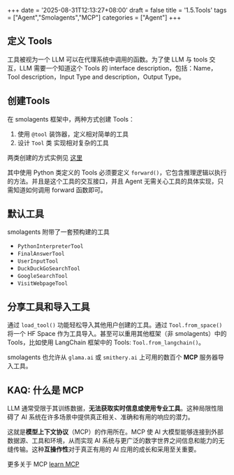 +++
date = '2025-08-31T12:13:27+08:00'
draft = false
title = '1.5.Tools'
tags = ["Agent","Smolagents","MCP"]
categories = ["Agent"]
+++



## 定义 Tools

工具被视为一个 LLM 可以在代理系统中调用的函数。为了使 LLM 与 tools 交互，LLM 需要一个知道这个 Tools 的 interface description，包括：Name，Tool description，Input Type and description，Output Type。


## 创建Tools 

在 smolagents 框架中，两种方式创建 Tools：

1. 使用 `@tool` 装饰器，定义相对简单的工具 
2. 设计 `Tool` 类 实现相对复杂的工具

两类创建的方式实例见 [这里](1.4.codeagent-smolagents-例.md#code)

其中使用 Python 类定义的 Tools 必须要定义 `forward()`，它包含推理逻辑以执行的方法。并且是这个工具的交互接口，并且 Agent 无需关心工具的具体实现，只需知道如何调用 forward 函数即可。


## 默认工具

smolagents 附带了一套预构建的工具

  - `PythonInterpreterTool`
  - `FinalAnswerTool`
  - `UserInputTool`
  - `DuckDuckGoSearchTool`
  - `GoogleSearchTool`
  - `VisitWebpageTool`


## 分享工具和导入工具

通过 `load_tool()` 功能轻松导入其他用户创建的工具。通过 `Tool.from_space()` 将一个 HF Space 作为工具导入。甚至可以重用其他框架（非 smolagents）中的 Tools，比如使用 LangChain 框架中的 Tools: `Tool.from_langchain()`。

smolagents 也允许从 `glama.ai` 或 `smithery.ai` 上可用的数百个 **MCP** 服务器导入工具。


## KAQ: 什么是 MCP

LLM 通常受限于其训练数据，**无法获取实时信息或使用专业工具**。这种局限性阻碍了 AI 系统在许多场景中提供真正相关、准确和有用的响应的潜力。

这就是**模型上下文协议**（MCP）的作用所在。MCP 使 AI 大模型能够连接到外部数据源、工具和环境，从而实现 AI 系统与更广泛的数字世界之间信息和能力的无缝传输。这种**互操作性**对于真正有用的 AI 应用的成长和采用至关重要。

更多关于 MCP [learn MCP](https://huggingface.co/learn/mcp-course/unit1/introduction)
